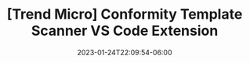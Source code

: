 ---
date: 2023-01-24T22:09:54-06:00
title: "[Trend Micro] Conformity Template Scanner VS Code Extension"
externalUrl: https://marketplace.visualstudio.com/items?itemName=raphaelbottino.cc-template-scanner
---